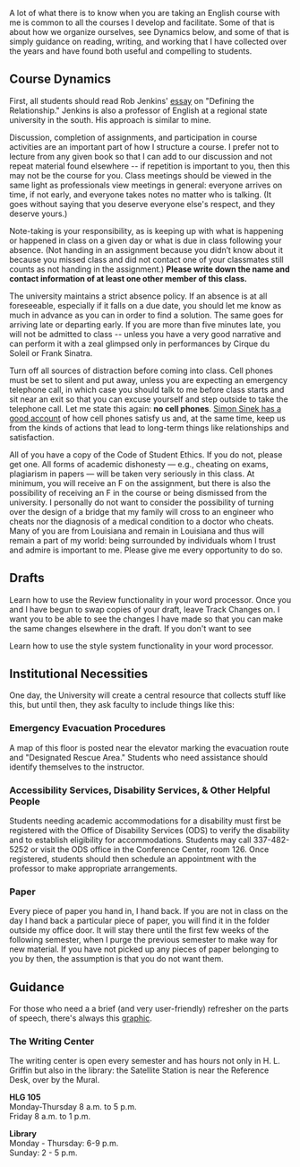 A lot of what there is to know when you are taking an English course with me is common to all the courses I develop and facilitate. Some of that is about how we organize ourselves, see Dynamics below, and some of that is simply guidance on reading, writing, and working that I have collected over the years and have found both useful and compelling to students.


## Course Dynamics

First, all students should read Rob Jenkins' [essay][] on "Defining the Relationship." Jenkins is also a professor of English at a regional state university in the south. His approach is similar to mine.

[essay]: https://chroniclevitae.com/news/1517-defining-the-relationship

Discussion, completion of assignments, and participation in course activities are an important part of how I structure a course. I prefer not to lecture from any given book so that I can add to our discussion and not repeat material found elsewhere -- if repetition is important to you, then this may not be the course for you. Class meetings should be viewed in the same light as professionals view meetings in general: everyone arrives on time, if not early, and everyone takes notes no matter who is talking. (It goes without saying that you deserve everyone else's respect, and they deserve yours.)

Note-taking is your responsibility, as is keeping up with what is happening or happened in class on a given day or what is due in class following your absence. (Not handing in an assignment because you didn’t know about it because you missed class and did not contact one of your classmates still counts as not handing in the assignment.) **Please write down the name and contact information of at least one other member of this class.**

The university maintains a strict absence policy. If an absence is at all foreseeable, especially if it falls on a due date, you should let me know as much in advance as you can in order to find a solution. The same goes for arriving late or departing early. If you are more than five minutes late, you will not be admitted to class -- unless you have a very good narrative and can perform it with a zeal glimpsed only in performances by Cirque du Soleil or Frank Sinatra.

Turn off all sources of distraction before coming into class. Cell phones must be set to silent and put away, unless you are expecting an emergency telephone call, in which case you should talk to me before class starts and sit near an exit so that you can excuse yourself and step outside to take the telephone call. Let me state this again: **no cell phones**. [Simon Sinek has a good account][] of how cell phones satisfy us and, at the same time, keep us from the kinds of actions that lead to long-term things like relationships and satisfaction.

All of you have a copy of the Code of Student Ethics. If you do not, please get one. All forms of academic dishonesty — e.g., cheating on exams, plagiarism in papers — will be taken very seriously in this class. At minimum, you will receive an F on the assignment, but there is also the possibility of receiving an F in the course or being dismissed from the university. I personally do not want to consider the possibility of turning over the design of a bridge that my family will cross to an engineer who cheats nor the diagnosis of a medical condition to a doctor who cheats. Many of you are from Louisiana and remain in Louisiana and thus will remain a part of my world: being surrounded by individuals whom I trust and admire is important to me. Please give me every opportunity to do so.

[Simon Sinek has a good account]: https://www.youtube.com/watch?v=hER0Qp6QJNU

## Drafts

Learn how to use the Review functionality in your word processor. Once you and I have begun to swap copies of your draft, leave Track Changes on. I want you to be able to see the changes I have made so that you can make the same changes elsewhere in the draft. If you don't want to see

Learn how to use the style system functionality in your word processor.

## Institutional Necessities

One day, the University will create a central resource that collects stuff like this, but until then, they ask faculty to include things like this:

### Emergency Evacuation Procedures

A map of this floor is posted near the elevator marking the evacuation route and "Designated Rescue Area." Students who need assistance should identify themselves to the instructor.

### Accessibility Services, Disability Services, & Other Helpful People

Students needing academic accommodations for a disability must first be registered with the Office of Disability Services (ODS) to verify the disability and to establish eligibility for accommodations. Students may call 337-482-5252 or visit the ODS office in the Conference Center, room 126. Once registered, students should then schedule an appointment with the professor to make appropriate arrangements.

### Paper

Every piece of paper you hand in, I hand back. If you are not in class on the day I hand back a particular piece of paper, you will find it in the folder outside my office door. It will stay there until the first few weeks of the following semester, when I purge the previous semester to make way for new material. If you have not picked up any pieces of paper belonging to you by then, the assumption is that you do not want them.


## Guidance

For those who need a a brief (and very user-friendly) refresher on the parts of speech, there's always this [graphic](https://moodle.louisiana.edu/mod/resource/view.php?id=502947).

### The Writing Center

The writing center is open every semester and has hours not only in H. L. Griffin but also in the library: the Satellite Station is near the Reference Desk, over by the Mural.

**HLG 105**  
Monday-Thursday 8 a.m. to 5 p.m.  
Friday 8 a.m. to 1 p.m.  

**Library**  
Monday - Thursday: 6-9 p.m.  
Sunday: 2 - 5 p.m.  
